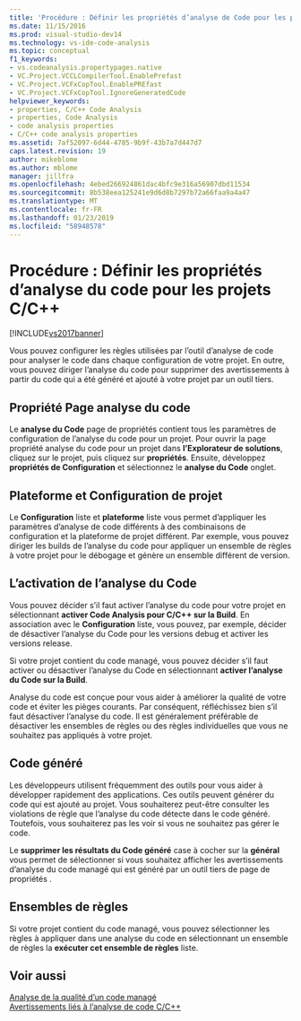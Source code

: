 ```yaml
---
title: 'Procédure : Définir les propriétés d’analyse de Code pour les projets C / C++ | Microsoft Docs'
ms.date: 11/15/2016
ms.prod: visual-studio-dev14
ms.technology: vs-ide-code-analysis
ms.topic: conceptual
f1_keywords:
- vs.codeanalysis.propertypages.native
- VC.Project.VCCLCompilerTool.EnablePrefast
- VC.Project.VCFxCopTool.EnablePREfast
- VC.Project.VCFxCopTool.IgnoreGeneratedCode
helpviewer_keywords:
- properties, C/C++ Code Analysis
- properties, Code Analysis
- code analysis properties
- C/C++ code analysis properties
ms.assetid: 7af52097-6d44-4785-9b9f-43b7a7d447d7
caps.latest.revision: 19
author: mikeblome
ms.author: mblome
manager: jillfra
ms.openlocfilehash: 4ebed266924861dac4bfc9e316a56907dbd11534
ms.sourcegitcommit: 8b538eea125241e9d6d8b7297b72a66faa9a4a47
ms.translationtype: MT
ms.contentlocale: fr-FR
ms.lasthandoff: 01/23/2019
ms.locfileid: "58948578"
---
```

# <a name="how-to-set-code-analysis-properties-for-cc-projects"></a>Procédure : Définir les propriétés d’analyse du code pour les projets C/C++
[!INCLUDE[vs2017banner](../includes/vs2017banner.md)]

Vous pouvez configurer les règles utilisées par l’outil d’analyse de code pour analyser le code dans chaque configuration de votre projet. En outre, vous pouvez diriger l’analyse du code pour supprimer des avertissements à partir du code qui a été généré et ajouté à votre projet par un outil tiers.  
  
## <a name="code-analysis-property-page"></a>Propriété Page analyse du code  
 Le **analyse du Code** page de propriétés contient tous les paramètres de configuration de l’analyse du code pour un projet. Pour ouvrir la page propriété analyse du code pour un projet dans **l’Explorateur de solutions**, cliquez sur le projet, puis cliquez sur **propriétés**. Ensuite, développez **propriétés de Configuration** et sélectionnez le **analyse du Code** onglet.  
  
## <a name="project-configuration-and-platform"></a>Plateforme et Configuration de projet  
 Le **Configuration** liste et **plateforme** liste vous permet d’appliquer les paramètres d’analyse de code différents à des combinaisons de configuration et la plateforme de projet différent. Par exemple, vous pouvez diriger les builds de l’analyse du code pour appliquer un ensemble de règles à votre projet pour le débogage et génère un ensemble différent de version.  
  
## <a name="enabling-code-analysis"></a>L’activation de l’analyse du Code  
 Vous pouvez décider s’il faut activer l’analyse du code pour votre projet en sélectionnant **activer Code Analysis pour C/C++ sur la Build**. En association avec le **Configuration** liste, vous pouvez, par exemple, décider de désactiver l’analyse du Code pour les versions debug et activer les versions release.  
  
 Si votre projet contient du code managé, vous pouvez décider s’il faut activer ou désactiver l’analyse du Code en sélectionnant **activer l’analyse du Code sur la Build**.  
  
 Analyse du code est conçue pour vous aider à améliorer la qualité de votre code et éviter les pièges courants. Par conséquent, réfléchissez bien s’il faut désactiver l’analyse du code. Il est généralement préférable de désactiver les ensembles de règles ou des règles individuelles que vous ne souhaitez pas appliqués à votre projet.  
  
## <a name="generated-code"></a>Code généré  
 Les développeurs utilisent fréquemment des outils pour vous aider à développer rapidement des applications. Ces outils peuvent générer du code qui est ajouté au projet. Vous souhaiterez peut-être consulter les violations de règle que l’analyse du code détecte dans le code généré. Toutefois, vous souhaiterez pas les voir si vous ne souhaitez pas gérer le code.  
  
 Le **supprimer les résultats du Code généré** case à cocher sur la **général** vous permet de sélectionner si vous souhaitez afficher les avertissements d’analyse du code managé qui est généré par un outil tiers de page de propriétés .  
  
## <a name="rule-sets"></a>Ensembles de règles  
 Si votre projet contient du code managé, vous pouvez sélectionner les règles à appliquer dans une analyse du code en sélectionnant un ensemble de règles la **exécuter cet ensemble de règles** liste.  
  
## <a name="see-also"></a>Voir aussi  
 [Analyse de la qualité d’un code managé](../code-quality/analyzing-managed-code-quality-by-using-code-analysis.md)   
 [Avertissements liés à l’analyse de code C/C++](../code-quality/code-analysis-for-c-cpp-warnings.md)
